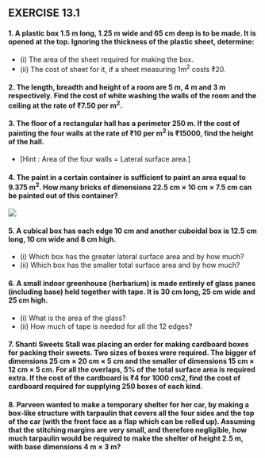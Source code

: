 ## EXERCISE 13.1
#### 1. A plastic box 1.5 m long, 1.25 m wide and 65 cm deep is to be made. It is opened at the top. Ignoring the thickness of the plastic sheet, determine:
* (i) The area of the sheet required for making the box.
* (ii) The cost of sheet for it, if a sheet measuring 1m<sup>2</sup> costs ₹20.
#### 2. The length, breadth and height of a room are 5 m, 4 m and 3 m respectively. Find the cost of white washing the walls of the room and the ceiling at the rate of ₹7.50 per m<sup>2</sup>.
#### 3. The floor of a rectangular hall has a perimeter 250 m. If the cost of painting the four walls at the rate of ₹10 per m<sup>2</sup> is ₹15000, find the height of the hall.
* [Hint : Area of the four walls = Lateral surface area.]
#### 4. The paint in a certain container is sufficient to paint an area equal to 9.375 m<sup>2</sup>. How many bricks of dimensions 22.5 cm × 10 cm × 7.5 cm can be painted out of this container?
[![](https://img.youtube.com/vi/Q0oC_3VIyp4/0.jpg)](https://www.youtube.com/watch?v=Q0oC_3VIyp4)
#### 5. A cubical box has each edge 10 cm and another cuboidal box is 12.5 cm long, 10 cm wide and 8 cm high.
* (i) Which box has the greater lateral surface area and by how much?
* (ii) Which box has the smaller total surface area and by how much?
#### 6. A small indoor greenhouse (herbarium) is made entirely of glass panes (including base) held together with tape. It is 30 cm long, 25 cm wide and 25 cm high.
* (i) What is the area of the glass?
* (ii) How much of tape is needed for all the 12 edges?
#### 7. Shanti Sweets Stall was placing an order for making cardboard boxes for packing their sweets. Two sizes of boxes were required. The bigger of dimensions 25 cm × 20 cm × 5 cm and the smaller of dimensions 15 cm × 12 cm × 5 cm. For all the overlaps, 5% of the total surface area is required extra. If the cost of the cardboard is ₹4 for 1000 cm2, find the cost of cardboard required for supplying 250 boxes of each kind.
#### 8. Parveen wanted to make a temporary shelter for her car, by making a box-like structure with tarpaulin that covers all the four sides and the top of the car (with the front face as a flap which can be rolled up). Assuming that the stitching margins are very small, and therefore negligible, how much tarpaulin would be required to make the shelter of height 2.5 m, with base dimensions 4 m × 3 m?
